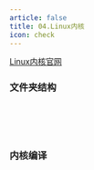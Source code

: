 ```yaml
---
article: false
title: 04.Linux内核
icon: check
---
```


[Linux内核官网](https://www.kernel.org/)

### 文件夹结构
```text





```






### 内核编译

































